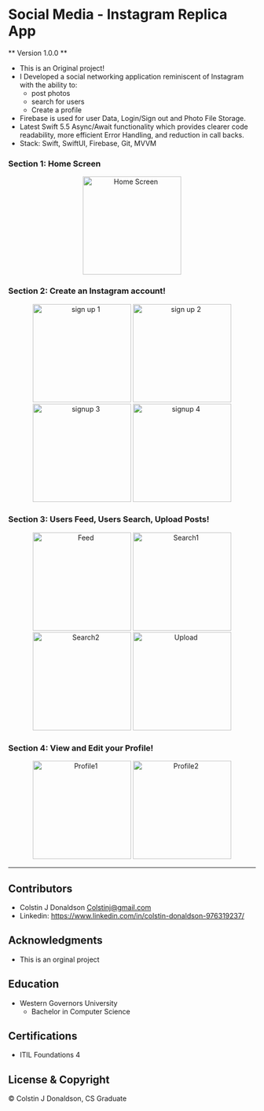 #  Social Media - Instagram Replica App

** Version 1.0.0 **
- This is an Original project!
- I Developed a social networking application reminiscent of Instagram with the ability to:
    - post photos 
    - search for users  
    - Create a profile 
- Firebase is used for user Data, Login/Sign out and Photo File Storage.
- Latest Swift 5.5 Async/Await functionality which provides clearer code readability, more efficient Error Handling, and reduction in call backs.
- Stack: Swift, SwiftUI, Firebase, Git, MVVM

### Section 1: Home Screen
<div align="center">
<img width="200" alt="Home Screen" title="Home Screen" src="https://github.com/Colstin/InstagramApp/assets/96356901/b9a2123e-7e5b-4848-b847-80f97b5ba1bf">
</div>


### Section 2: Create an Instagram account!
<div align="center">
<img width="200" alt="sign up 1" title="Add Email" src="https://github.com/Colstin/InstagramApp/assets/96356901/250f63a1-f13b-403c-995a-0ce6f9b7419b">

<img width="200" alt="sign up 2" title="Create Username" src="https://github.com/Colstin/InstagramApp/assets/96356901/bb8de440-19a7-4eca-a22f-757e312dfdd6">

<img width="200" alt="signup 3" title="Create Password" src="https://github.com/Colstin/InstagramApp/assets/96356901/5f907763-45de-4895-b372-f1be189c3ac3">

<img width="200" alt="signup 4" title="Sign up Complete" src="https://github.com/Colstin/InstagramApp/assets/96356901/2489a566-c35e-4967-a904-670a5ebf4917">
</div>


### Section 3: Users Feed, Users Search, Upload Posts!
<div align="center">
<img width="200" alt="Feed" title="Users Feed" src="https://github.com/Colstin/InstagramApp/assets/96356901/3bd38dab-55a3-4e62-a99b-564435399c3c">

<img width="200" alt="Search1" title="Search Users" src="https://github.com/Colstin/InstagramApp/assets/96356901/f28f4b01-b86e-43b4-8a38-d77358f6ab11">

<img width="200" alt="Search2" title="View a Profile" src="https://github.com/Colstin/InstagramApp/assets/96356901/ce1c207b-7dcd-4ff4-b96a-510627e06be1">

<img width="200" alt="Upload" title="Upload a Post" src="https://github.com/Colstin/InstagramApp/assets/96356901/22321a6d-c336-472d-812b-a313f13c39f5">
</div>


### Section 4: View and Edit your Profile!
<div align="center">
<img width="200" alt="Profile1" title="Your Profile" src="https://github.com/Colstin/InstagramApp/assets/96356901/b8a1640d-c967-4cd0-8da0-3da7e90e5ae7">

<img width="200" alt="Profile2" title="Edit Profile" src="https://github.com/Colstin/InstagramApp/assets/96356901/095299f0-8054-4098-a176-57b7dab36d6a">
</div>


- - -
## Contributors
- Colstin J Donaldson <Colstinj@gmail.com>
- Linkedin: <https://www.linkedin.com/in/colstin-donaldson-976319237/>


## Acknowledgments 

- This is an orginal project


## Education
- Western Governors University
    - Bachelor in Computer Science 


## Certifications
- ITIL Foundations 4


## License & Copyright

© Colstin J Donaldson, CS Graduate 

